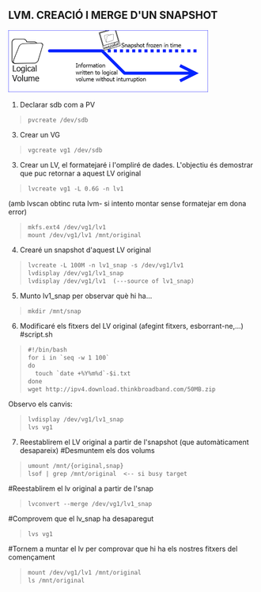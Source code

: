 ## LVM. CREACIÓ I MERGE D'UN SNAPSHOT
![Procés de creació  i merge d'un snapshot LVM2](image.png?raw=true "LVM2 Snapshot")

 1. Declarar sdb com a PV
 >     pvcreate /dev/sdb

 3. Crear un VG
>     vgcreate vg1 /dev/sdb

 3. Crear un LV, el formatejaré i l'ompliré de dades. L'objectiu és demostrar que puc retornar a aquest LV original
 
>     lvcreate vg1 -L 0.6G -n lv1
> 
(amb lvscan obtinc ruta lvm- si intento montar sense formatejar em dona error)
>     mkfs.ext4 /dev/vg1/lv1
>     mount /dev/vg1/lv1 /mnt/original

4. Crearé un snapshot d'aquest LV original

>     lvcreate -L 100M -n lv1_snap -s /dev/vg1/lv1
>     lvdisplay /dev/vg1/lv1_snap
>     lvdisplay /dev/vg1/lv1  (---source of lv1_snap)

5. Munto lv1_snap per observar què hi ha...
>     mkdir /mnt/snap

6. Modificaré els fitxers del LV original (afegint fitxers, esborrant-ne,...)
#script.sh
>     #!/bin/bash
>     for i in `seq -w 1 100`
>     do
>       touch `date +%Y%m%d`-$i.txt
>     done
>     wget http://ipv4.download.thinkbroadband.com/50MB.zip

Observo els canvis:

>     lvdisplay /dev/vg1/lv1_snap
>     lvs vg1

7. Reestablirem el LV original a partir de l'snapshot (que automàticament desapareix)
#Desmuntem els dos volums

>     umount /mnt/{original,snap}
>     lsof | grep /mnt/original  <-- si busy target

#Reestablirem el lv original a partir de l'snap

>     lvconvert --merge /dev/vg1/lv1_snap

#Comprovem que el lv_snap ha desaparegut

>     lvs vg1

#Tornem a muntar el lv per comprovar que hi ha els nostres fitxers del començament

>     mount /dev/vg1/lv1 /mnt/original
>     ls /mnt/original
